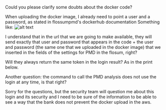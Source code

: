 
Could you please clarify some doubts about the docker code?


When uploading the docker image, I already need to point a user and a password, as stated in flossumpmd's dockerhub documentation
Something like:
![alt text](https://github.com/[username]/[reponame]/blob/[branch]/image.jpg?raw=true)



I understand that in the url that we are going to make available, they will send exactly that user and password that appears in the code + the user and password (the same one that we uploaded in the docker image) that we inserted in the fields of the settings for PMD in the flosum, right?





Will they always return the same token in the login result? As in the print below.




Another question: the command to call the PMD analysis does not use the login at any time, is that right?



Sorry for the questions, but the security team will question me about this login and its security and I need to be sure of the information to be able to see a way that the bank does not prevent the docker upload in the aws.